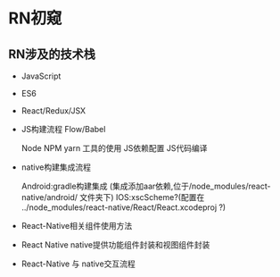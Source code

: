 # RN初窥

## RN涉及的技术栈
- JavaScript


- ES6


- React/Redux/JSX

- JS构建流程 Flow/Babel
  
  Node NPM yarn 工具的使用
  JS依赖配置
  JS代码编译


-  native构建集成流程

   Android:gradle构建集成 (集成添加aar依赖,位于/node_modules/react-native/android/ 文件夹下)
   IOS:xscScheme?(配置在 ../node_modules/react-native/React/React.xcodeproj ?)
   
- React-Native相关组件使用方法

- React Native native提供功能组件封装和视图组件封装

- React-Native 与 native交互流程